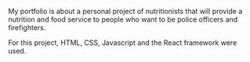 My portfolio is about a personal project of nutritionists that will provide a nutrition and food service to people who want to be police officers and firefighters.

For this project, HTML, CSS, Javascript and the React framework were used.

